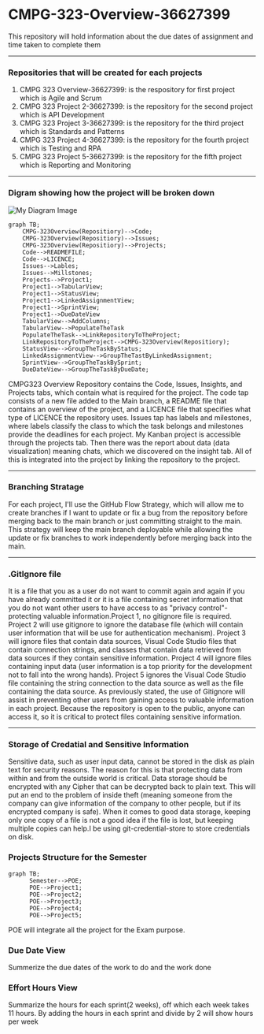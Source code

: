 <h1>CMPG-323-Overview-36627399</h1>
This repository will hold information about the due dates of assignment and time taken to complete them
<hr color= "red">


### Repositories that will be created for each projects
1) CMPG 323 Overview-36627399: is the respository for first project which is Agile and Scrum<br>
2) CMPG 323 Project 2-36627399: is the repository for the second project which is API Development<br>
3) CMPG 323 Project 3-36627399: is the repository for the third project which is Standards and Patterns<br>
4) CMPG 323 Project 4-36627399: is the repository for the fourth project which is Testing and RPA<br>
5) CMPG 323 Project 5-36627399: is the repository for the fifth project which is Reporting and Monitoring<br>
<hr color = red>

### Digram showing how the project will be broken down<br>

![My Diagram Image](images/relative/path/my-diagram-the-continuous-workflow_03.png)

```mermaid
graph TB;
    CMPG-323Overview(Repositiory)-->Code;
    CMPG-323Overview(Repositiory)-->Issues;
    CMPG-323Overview(Repositiory)-->Projects;
    Code-->READMEFILE;
    Code-->LICENCE;
    Issues-->Lables;
    Issues-->Millstones;
    Projects-->Project1;
    Project1-->TabularView;
    Project1-->StatusView;
    Project1-->LinkedAssignmentView;
    Project1-->SprintView;
    Project1-->DueDateView
    TabularView-->AddColumns;
    TabularView-->PopulateTheTask
    PopulateTheTask-->LinkRepositoryToTheProject;
    LinkRepositoryToTheProject-->CMPG-323Overview(Repositiory);
    StatusView-->GroupTheTaskByStatus;
    LinkedAssignmentView-->GroupTheTastByLinkedAssignment;
    SprintView-->GroupTheTaskBySprint;
    DueDateView-->GroupTheTaskByDueDate;
```

CMPG323 Overview Repository contains the Code, Issues, Insights, and Projects tabs, which contain what is required for the project. The code tap consists of a new file added to the Main branch, a README file that contains an overview of the project, and a LICENCE file that specifies what type of LICENCE the repository uses. Issues tap has labels and milestones, where labels classify the class to which the task belongs and milestones provide the deadlines for each project. My Kanban project is accessible through the projects tab. Then there was the report about data (data visualization) meaning chats, which we discovered on the insight tab. All of this is integrated into the project by linking the repository to the project.
<hr color="red">
  
### Branching Stratage

For each project, I'll use the GitHub Flow Strategy, which will allow me to create branches if I want to update or fix a bug from the repository before merging back to the main branch or just committing straight to the main. This strategy will keep the main branch deployable while allowing the update or fix branches to work independently before merging back into the main.
<hr color="red">
 
### .GitIgnore file
It is a file that you as a user do not want to commit again and again if you have already committed it or it is a file containing secret information that you do not want other users to have access to as "privacy control"-protecting valuable information.Project 1, no gitignore file is required. Project 2 will use gitignore to ignore the database file (which will contain user information that will be use for authentication mechanism). Project 3 will ignore files that contain data sources, Visual Code Studio files that contain connection strings, and classes that contain data retrieved from data sources if they contain sensitive information. Project 4 will ignore files containing input data (user information is a top priority for the development not to fall into the wrong hands). Project 5 ignores the Visual Code Studio file containing the string connection to the data source as well as the file containing the data source. As previously stated, the use of Gitignore will assist in preventing other users from gaining access to valuable information in each project. Because the repository is open to the public, anyone can access it, so it is critical to protect files containing sensitive information.
<hr>

### Storage of Credatial and Sensitive Information
Sensitive data, such as user input data, cannot be stored in the disk as plain text for security reasons. The reason for this is that protecting data from within and from the outside world is critical. Data storage should be encrypted with any Cipher that can be decrypted back to plain text. This will put an end to the problem of inside theft (meaning someone from the company can give information of the company to other people, but if its encrypted company is safe). When it comes to good data storage, keeping only one copy of a file is not a good idea if the file is lost, but keeping multiple copies can help.I be using git-credential-store to store credentials on disk.

### Projects Structure for the Semester
```mermaid
graph TB;
      Semester-->POE;
      POE-->Project1;
      POE-->Project2;
      POE-->Project3;
      POE-->Project4;
      POE-->Project5;
```
POE will integrate all the project for the Exam purpose.

### Due Date View
Summerize the due dates of the work to do and the work done

### Effort Hours View 
Summarize the hours for each sprint(2 weeks), off which each week takes 11 hours. By adding the hours in each sprint and divide by 2 will show hours per week
